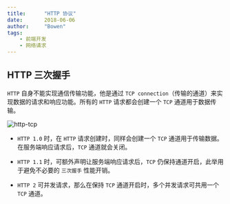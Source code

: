 ```yaml
---
title:      "HTTP 协议"
date:       2018-06-06
author:     "Bowen"
tags:
    - 前端开发
    - 网络请求
---
```


## HTTP 三次握手

`HTTP` 自身不能实现通信传输功能，他是通过 `TCP connection`（传输的通道）来实现数据的请求和响应功能。所有的 `HTTP` 请求都会创建一个 `TCP` 通道用于数据传输。

![http-tcp][http-tcp]

[http-tcp]:https://raw.githubusercontent.com/lbwa/lbwa.github.io/master/images/post/http-protocol/http-tcp.png

- `HTTP 1.0` 时，在 `HTTP` 请求创建时，同样会创建一个 `TCP` 通道用于传输数据。在服务端响应请求后，`TCP` 通道就会关闭。

- `HTTP 1.1` 时，可额外声明让服务端响应请求后，`TCP` 仍保持通道开启，此举用于避免不必要的 `三次握手` 性能开销。

- `HTTP 2` 可并发请求，那么在保持 `TCP` 通道开启时，多个并发请求可共用一个 `TCP` 通道。
